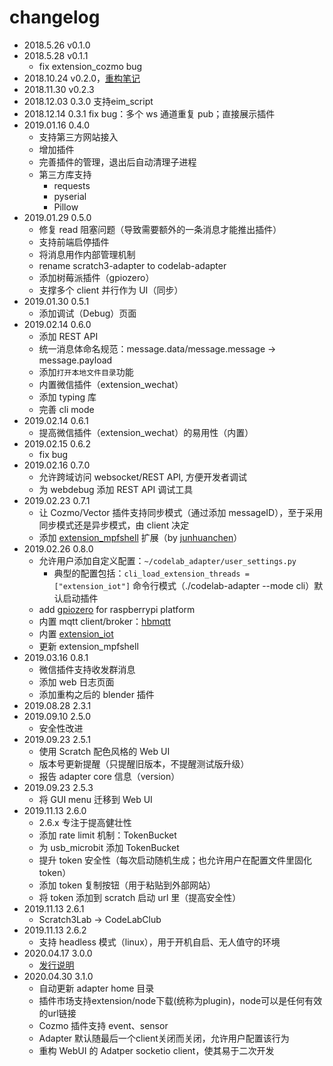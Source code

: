 # changelog
*  2018.5.26  v0.1.0
*  2018.5.28  v0.1.1
    *  fix extension_cozmo bug
*  2018.10.24 v0.2.0，[重构笔记](https://blog.just4fun.site/scratch3-adapter-refactoring-note.html)
*  2018.11.30 v0.2.3
*  2018.12.03 0.3.0 支持eim_script
*  2018.12.14 0.3.1 fix bug：多个 ws 通道重复 pub；直接展示插件
*  2019.01.16 0.4.0
    *  支持第三方网站接入
    *  增加插件
    *  完善插件的管理，退出后自动清理子进程
    *  第三方库支持
        *  requests
        *  pyserial
        *  Pillow
*  2019.01.29 0.5.0
    *  修复 read 阻塞问题（导致需要额外的一条消息才能推出插件）
    *  支持前端启停插件
    *  将消息用作内部管理机制
    *  rename scratch3-adapter to codelab-adapter
    *  添加树莓派插件（gpiozero）
    *  支撑多个 client 并行作为 UI（同步）
*  2019.01.30 0.5.1
    *  添加调试（Debug）页面
*  2019.02.14 0.6.0 
    *  添加 REST API
    *  统一消息体命名规范：message.data/message.message -> message.payload
    *  添加`打开本地文件目录`功能
    *  内置微信插件（extension_wechat）
    *  添加 typing 库
    *  完善 cli mode
*  2019.02.14 0.6.1
    *  提高微信插件（extension_wechat）的易用性（内置）
*  2019.02.15 0.6.2
    *  fix bug
*  2019.02.16 0.7.0
    *  允许跨域访问 websocket/REST API, 方便开发者调试
    *  为 webdebug 添加 REST API 调试工具
*  2019.02.23 0.7.1
    *  让 Cozmo/Vector 插件支持同步模式（通过添加 messageID），至于采用同步模式还是异步模式，由 client 决定
    *  添加 [extension_mpfshell](https://github.com/CodeLabClub/codelab_adapter_extensions/blob/master/extension_mpfshell.py) 扩展（by [junhuanchen](https://github.com/junhuanchen)）
*  2019.02.26 0.8.0
    *  允许用户添加自定义配置：`~/codelab_adapter/user_settings.py`
        *  典型的配置包括：`cli_load_extension_threads = ["extension_iot"]` 命令行模式（./codelab-adapter --mode cli）默认启动插件
    *  add [gpiozero](https://github.com/RPi-Distro/python-gpiozero) for raspberrypi platform
    *  内置 mqtt client/broker：[hbmqtt](https://hbmqtt.readthedocs.io/en/latest/)
    *  内置 [extension_iot](https://github.com/CodeLabClub/codelab_adapter_extensions/blob/master/extension_iot.py)
    *  更新 extension_mpfshell
*  2019.03.16 0.8.1
    *  微信插件支持收发群消息
    *  添加 web 日志页面
    *  添加重构之后的 blender 插件
*  2019.08.28 2.3.1
*  2019.09.10 2.5.0
    *  安全性改进
*  2019.09.23 2.5.1
    *  使用 Scratch 配色风格的 Web UI
    *  版本号更新提醒（只提醒旧版本，不提醒测试版升级）
    *  报告 adapter core 信息（version）
*  2019.09.23 2.5.3
    *  将 GUI menu 迁移到 Web UI
*  2019.11.13 2.6.0
    *  2.6.x 专注于提高健壮性
    *  添加 rate limit 机制：TokenBucket
    *  为 usb_microbit 添加 TokenBucket
    *  提升 token 安全性（每次启动随机生成；也允许用户在配置文件里固化token）
    *  添加 token 复制按钮（用于粘贴到外部网站） 
    *  将 token 添加到 scratch 启动 url 里（提高安全性）
*  2019.11.13 2.6.1
    *  Scratch3Lab -> CodeLabClub
*  2019.11.13 2.6.2
    *  支持 headless 模式（linux），用于开机自启、无人值守的环境
*  2020.04.17 3.0.0
    *  [发行说明](https://www.codelab.club/blog/3-release/)
*  2020.04.30 3.1.0
    *  自动更新 adapter home 目录
    *  插件市场支持extension/node下载(统称为plugin)，node可以是任何有效的url链接
    *  Cozmo 插件支持 event、sensor
    *  Adapter 默认随最后一个client关闭而关闭，允许用户配置该行为
    *  重构 WebUI 的 Adatper socketio client，使其易于二次开发